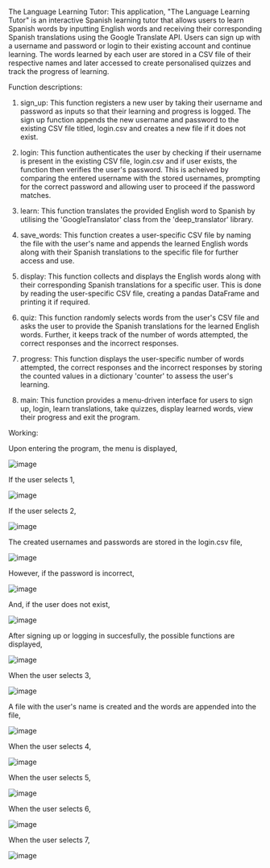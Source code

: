 The Language Learning Tutor:
This application, "The Language Learning Tutor" is an interactive Spanish learning tutor that allows users to learn Spanish words by inputting English words and receiving their corresponding Spanish translations using the Google Translate API. Users can sign up with a username and password or login to their existing account and continue learning. The words learned by each user are stored in a CSV file of their respective names and later accessed to create personalised quizzes and track the progress of learning. 

Function descriptions:

1. sign_up: This function registers a new user by taking their username and password as inputs so that their learning and progress is logged. The sign up function appends the new username and password to the existing CSV file titled, login.csv and creates a new file if it does not exist.
   
2. login: This function authenticates the user by checking if their username is present in the existing CSV file, login.csv and if user exists, the function then verifies the user's password. This is acheived by comparing the entered username with the stored usernames, prompting for the correct password and allowing user to proceed if the password  matches.

3. learn: This function translates the provided English word to Spanish by utilising the 'GoogleTranslator' class from the 'deep_translator' library.

4. save_words: This function creates a user-specific CSV file by naming the file with the user's name and appends the learned English words along with their Spanish translations to the specific file for further access and use.

5. display: This function collects and displays the English words along with their corresponding Spanish translations for a specific user. This is done by reading the user-specific CSV file, creating a pandas DataFrame and printing it if required.

6. quiz: This function randomly selects words from the user's CSV file and asks the user to provide the Spanish translations for the learned English words. Further, it keeps track of the number of words attempted, the correct responses and the incorrect responses.

7. progress: This function displays the user-specific number of words attempted, the correct responses and the incorrect responses by storing the counted values in a dictionary 'counter' to assess the user's learning.

8. main: This function provides a menu-driven interface for users to sign up, login, learn translations, take quizzes, display learned words, view their progress and exit the program.


Working:

Upon entering the program, the menu is displayed,

![image](https://github.com/aliya-haris/data-analytics-cia/assets/118895322/05e8f14c-fc4b-4d49-b718-f9d548468492)


If the user selects 1,

![image](https://github.com/aliya-haris/data-analytics-cia/assets/118895322/79ede876-683c-4c0c-86fb-83cb89606823)


If the user selects 2,

![image](https://github.com/aliya-haris/data-analytics-cia/assets/118895322/7b408482-dc07-4866-b83f-a245aab607e5)

The created usernames and passwords are stored in the login.csv file,

![image](https://github.com/aliya-haris/data-analytics-cia/assets/118895322/a666d7b5-89a6-44a5-a09b-d9f5513947d5)


However, if the password is incorrect,

![image](https://github.com/aliya-haris/data-analytics-cia/assets/118895322/90f1797d-eb7d-49a9-a5b7-eaf23b3d733a)

And, if the user does not exist,

![image](https://github.com/aliya-haris/data-analytics-cia/assets/118895322/1bbd5cd5-3a40-4101-bc25-4bb80a8c704a)


After signing up or logging in succesfully, the possible functions are displayed,

![image](https://github.com/aliya-haris/data-analytics-cia/assets/118895322/32881a5d-701b-4d18-a558-20f4bb25e671)

When the user selects 3,

![image](https://github.com/aliya-haris/data-analytics-cia/assets/118895322/1b674ba6-9a59-45e8-b890-bf6b1a28c695)

A file with the user's name is created and the words are appended into the file,

![image](https://github.com/aliya-haris/data-analytics-cia/assets/118895322/90a4aba1-949d-4f5a-8cbe-a6322bae05de)

When the user selects 4,

![image](https://github.com/aliya-haris/data-analytics-cia/assets/118895322/1bddf501-e8d8-4516-a4ab-eb79de8f0e8b)


When the user selects 5,

![image](https://github.com/aliya-haris/data-analytics-cia/assets/118895322/48f0e0e4-1f88-4d41-a45c-652c9ae45397)

When the user selects 6, 

![image](https://github.com/aliya-haris/data-analytics-cia/assets/118895322/8844bcc0-5d4b-46f5-9e1a-86de542a728b)

When the user selects 7,

![image](https://github.com/aliya-haris/data-analytics-cia/assets/118895322/50785ad1-9310-4fbe-a417-8b58c37c8a7f)
